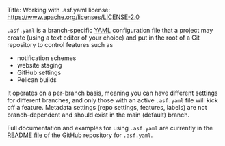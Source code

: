 Title: Working with .asf.yaml
license: https://www.apache.org/licenses/LICENSE-2.0

`.asf.yaml` is a branch-specific <a href="https://en.wikipedia.org/wiki/YAML" target="_blank">YAML</a> configuration file that a project may create (using a text editor of your choice) and put in the root of a Git repository to control features such as

  - notification schemes
  - website staging
  - GitHub settings
  - Pelican builds

It operates on a per-branch basis, meaning you can have different settings for different branches, and only those with an active `.asf.yaml` file will kick off a feature. Metadata settings (repo settings, features, labels) are not branch-dependent and should exist in the main (default) branch.

Full documentation and examples for using `.asf.yaml` are currently in the <a href="https://github.com/apache/infrastructure-asfyaml/blob/main/README.md" target="_blank">README file</a> of the GitHub repository for `.asf.yaml`.
